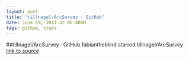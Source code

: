 ```yaml
---
layout: post
title: "tillnagel/ArcSurvey · GitHub"
date: June 19, 2014 at 06:40AM
tags: github, stars
---
```

##tillnagel/ArcSurvey · GitHub
fabiantheblind starred tillnagel/ArcSurvey
[link to source](http://ift.tt/T96YDi) 
